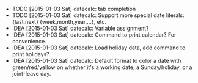 * TODO [2015-01-03 Sat] datecalc: tab completion
* TODO [2015-01-03 Sat] datecalc: Support more special date literals: {last,next} {week,month,year,...}, etc.
* IDEA [2015-01-03 Sat] datecalc: Variable assignment?
* IDEA [2015-01-03 Sat] datecalc: Command to print calendar? For convenience.
* IDEA [2015-01-03 Sat] datecalc: Load holiday data, add command to print holidays?
* IDEA [2015-01-03 Sat] datecalc: Default format to color a date with green/red/yellow on whether it's a working date, a Sunday/holiday, or a joint-leave day.
